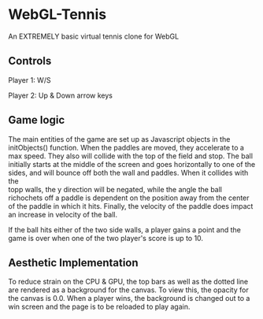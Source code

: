 # WebGL-Tennis
An EXTREMELY basic virtual tennis clone for WebGL

## Controls
Player 1: W/S

Player 2: Up & Down arrow keys 

## Game logic
The main entities of the game are set up as Javascript objects in the initObjects() function. When the paddles are moved, they 
accelerate to a max speed. They also will collide with the top of the field and stop. The ball initially starts at the middle of 
the screen and goes horizontally to one of the sides, and will bounce off both the wall and paddles. When it collides with the  
topp walls, the y direction will be negated, while the angle the ball richochets off a paddle is dependent on the position away 
from the center of the paddle in which it hits. Finally, the velocity of the paddle does impact an increase in velocity of the 
ball.

If the ball hits either of the two side walls, a player gains a point and the game is over when one of the two player's score is 
up to 10.

## Aesthetic Implementation
To reduce strain on the CPU & GPU, the top bars as well as the dotted line are rendered as a background for the canvas. To view
this, the opacity for the canvas is 0.0. When a player wins, the background is changed out to a win screen and the page is to be 
reloaded to play again.
